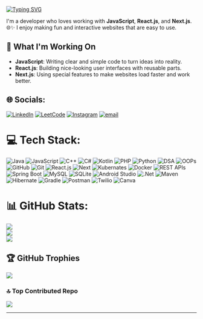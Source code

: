 <a href="https://git.io/typing-svg"><img src="https://readme-typing-svg.demolab.com?font=Fira+Code&pause=1000&width=435&lines=Hello+Developers!;I'm+Mukund+Rakholiya..." alt="Typing SVG" /></a>

I'm a developer who loves working with **JavaScript**, **React.js**, and **Next.js**. 🌐✨ I enjoy making fun and interactive websites that are easy to use.

## 🚀 What I'm Working On
- **JavaScript**: Writing clear and simple code to turn ideas into reality.
- **React.js**: Building nice-looking user interfaces with reusable parts.
- **Next.js**: Using special features to make websites load faster and work better.

## 🌐 Socials:
[![LinkedIn](https://img.shields.io/badge/LinkedIn-%23E4405F.svg?logo=linkedin&logoColor=white)](https://linkedin.com/in/mukund-rakholiya) 
[![LeetCode](https://img.shields.io/badge/leetcode-%23E4405F.svg?logo=leetcode&logoColor=white)](https://leetcode.com/u/mukund_rakholiya/) 
[![Instagram](https://img.shields.io/badge/Instagram-%23E4405F.svg?logo=Instagram&logoColor=white)](https://instagram.com/mukund_rakholiya_) 
[![email](https://img.shields.io/badge/Email-D14836?logo=gmail&logoColor=white)](mailto:mukurakholiya119@gmail.com) 

# 💻 Tech Stack:
![Java](https://img.shields.io/badge/java-%23ED8B00.svg?style=for-the-badge&logo=openjdk&logoColor=white)
![JavaScript](https://img.shields.io/badge/javascript-C71A36.svg?style=for-the-badge&logo=javascript&logoColor=white)
![C++](https://img.shields.io/badge/c++-%2300599C.svg?style=for-the-badge&logo=c%2B%2B&logoColor=white) 
![C#](https://img.shields.io/badge/c%23-%23239120.svg?style=for-the-badge&logo=csharp&logoColor=white)
![Kotlin](https://img.shields.io/badge/kotlin-%237F52FF.svg?style=for-the-badge&logo=kotlin&logoColor=white) 
![PHP](https://img.shields.io/badge/php-%23777BB4.svg?style=for-the-badge&logo=php&logoColor=white) 
![Python](https://img.shields.io/badge/python-3670A0?style=for-the-badge&logo=python&logoColor=ffdd54) 
![DSA](https://img.shields.io/badge/DSA-%2300599C.svg?style=for-the-badge&logo=code&logoColor=white)
![OOPs](https://img.shields.io/badge/OOPs-%2300C4CC.svg?style=for-the-badge&logo=code&logoColor=white)
![GitHub](https://img.shields.io/badge/github-%23121011.svg?style=for-the-badge&logo=github&logoColor=white) 
![Git](https://img.shields.io/badge/git-%23F05033.svg?style=for-the-badge&logo=git&logoColor=white) 
![React.js](https://img.shields.io/badge/react.js-02303A.svg?style=for-the-badge&logo=react&logoColor=white)
![Next](https://img.shields.io/badge/next.js-%2307405e.svg?style=for-the-badge&logo=next&logoColor=white)
![Kubernates](https://img.shields.io/badge/kubernates-%2300599C.svg?style=for-the-badge&logo=kubernates&logoColor=white)
![Docker](https://img.shields.io/badge/docker-59666C.svg?style=for-the-badge&logo=docker&logoColor=white)
![REST APIs](https://img.shields.io/badge/REST_APIs-%23F05033.svg?style=for-the-badge&logo=spring&logoColor=white)
![Spring Boot](https://img.shields.io/badge/SpringBoot-%236DB33F.svg?style=for-the-badge&logo=springboot&logoColor=white) 
![MySQL](https://img.shields.io/badge/mysql-4479A1.svg?style=for-the-badge&logo=mysql&logoColor=white) 
![SQLite](https://img.shields.io/badge/sqlite-%2307405e.svg?style=for-the-badge&logo=sqlite&logoColor=white) 
![Android Studio](https://img.shields.io/badge/android_studio-3670A0?style=for-the-badge&logo=androidstudio&logoColor=ffdd54)
![.Net](https://img.shields.io/badge/.NET-5C2D91?style=for-the-badge&logo=.net&logoColor=white) 
![Maven](https://img.shields.io/badge/maven-C71A36?style=for-the-badge&logo=Maven&logoColor=white) 
![Hibernate](https://img.shields.io/badge/Hibernate-59666C?style=for-the-badge&logo=Hibernate&logoColor=white) 
![Gradle](https://img.shields.io/badge/Gradle-02303A.svg?style=for-the-badge&logo=Gradle&logoColor=white) 
![Postman](https://img.shields.io/badge/Postman-FF6C37?style=for-the-badge&logo=postman&logoColor=white) 
![Twilio](https://img.shields.io/badge/Twilio-F22F46?style=for-the-badge&logo=Twilio&logoColor=white)
![Canva](https://img.shields.io/badge/Canva-%2300C4CC.svg?style=for-the-badge&logo=Canva&logoColor=white) 

# 📊 GitHub Stats:
![](https://github-readme-stats.vercel.app/api?username=mukund-rakholiya&theme=dark&hide_border=false&include_all_commits=false&count_private=false)<br/>
![](https://github-readme-streak-stats.herokuapp.com/?user=mukund-rakholiya&theme=dark&hide_border=false)<br/>
![](https://github-readme-stats.vercel.app/api/top-langs/?username=mukund-rakholiya&theme=dark&hide_border=false&include_all_commits=false&count_private=false&layout=compact)

## 🏆 GitHub Trophies
![](https://github-profile-trophy.vercel.app/?username=mukund-rakholiya&theme=radical&no-frame=false&no-bg=false&margin-w=4)

### 🔝 Top Contributed Repo
![](https://github-contributor-stats.vercel.app/api?username=mukund-rakholiya&limit=5&theme=dark&combine_all_yearly_contributions=true)

---
